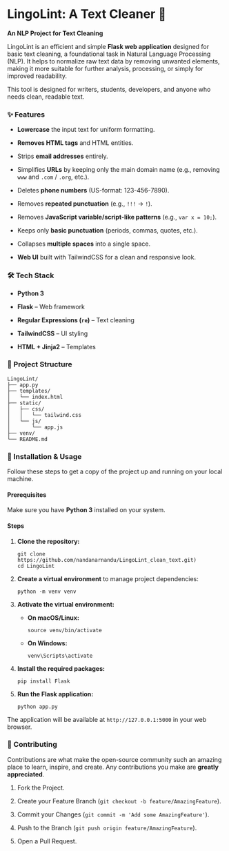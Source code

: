 # LingoLint: A Text Cleaner 🧹

**An NLP Project for Text Cleaning**

LingoLint is an efficient and simple **Flask web application** designed for basic text cleaning, a foundational task in Natural Language Processing (NLP). It helps to normalize raw text data by removing unwanted elements, making it more suitable for further analysis, processing, or simply for improved readability.

This tool is designed for writers, students, developers, and anyone who needs clean, readable text.

### ✨ Features

* **Lowercase** the input text for uniform formatting.

* **Removes HTML tags** and HTML entities.

* Strips **email addresses** entirely.

* Simplifies **URLs** by keeping only the main domain name (e.g., removing `www` and `.com` / `.org`, etc.).

* Deletes **phone numbers** (US-format: 123-456-7890).

* Removes **repeated punctuation** (e.g., `!!!` → `!`).

* Removes **JavaScript variable/script-like patterns** (e.g., `var x = 10;`).

* Keeps only **basic punctuation** (periods, commas, quotes, etc.).

* Collapses **multiple spaces** into a single space.

* **Web UI** built with TailwindCSS for a clean and responsive look.

### 🛠 Tech Stack

* **Python 3**

* **Flask** – Web framework

* **Regular Expressions (`re`)** – Text cleaning

* **TailwindCSS** – UI styling

* **HTML + Jinja2** – Templates

### 📂 Project Structure

```
LingoLint/
├── app.py
├── templates/
│   └── index.html
├── static/
│   ├── css/
│   │   └── tailwind.css
│   └── js/
│       └── app.js
├── venv/
└── README.md
```

### 🚀 Installation & Usage

Follow these steps to get a copy of the project up and running on your local machine.

#### Prerequisites

Make sure you have **Python 3** installed on your system.

#### Steps

1. **Clone the repository:**

   ```
   git clone https://github.com/nandanarnandu/LingoLint_clean_text.git)
   cd LingoLint
   ```

2. **Create a virtual environment** to manage project dependencies:

   ```
   python -m venv venv
   ```

3. **Activate the virtual environment:**

   * **On macOS/Linux:**

     ```
     source venv/bin/activate
     ```

   * **On Windows:**

     ```
     venv\Scripts\activate
     ```

4. **Install the required packages:**

   ```
   pip install Flask
   ```

5. **Run the Flask application:**

   ```
   python app.py
   ```

The application will be available at `http://127.0.0.1:5000` in your web browser.

### 👋 Contributing

Contributions are what make the open-source community such an amazing place to learn, inspire, and create. Any contributions you make are **greatly appreciated**.

1. Fork the Project.

2. Create your Feature Branch (`git checkout -b feature/AmazingFeature`).

3. Commit your Changes (`git commit -m 'Add some AmazingFeature'`).

4. Push to the Branch (`git push origin feature/AmazingFeature`).

5. Open a Pull Request.
